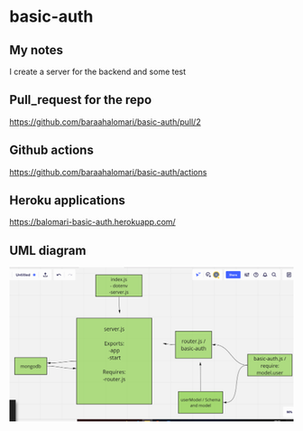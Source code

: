 # basic-auth

## My notes

I create a server for the backend and some test

## Pull_request for the repo

https://github.com/baraahalomari/basic-auth/pull/2


## Github actions

https://github.com/baraahalomari/basic-auth/actions

## Heroku applications

https://balomari-basic-auth.herokuapp.com/


## UML diagram

![UML](./33.png)